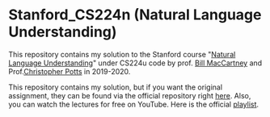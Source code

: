 # Stanford_CS224n (Natural Language Understanding)

This repository contains my solution to the Stanford course "[Natural Language Understanding](http://web.stanford.edu/class/cs224u/)" under CS224u code by prof. [Bill MacCartney](http://nlp.stanford.edu/~wcmac/) and Prof.[Christopher Potts](http://web.stanford.edu/~cgpotts/) in 2019-2020.

This repository contains my solution, but if you want the original assignment, they can be found via the official repository right [here](https://github.com/cgpotts/cs224u/). Also, you can watch the lectures for free on YouTube. Here is the official [playlist](https://www.youtube.com/playlist?list=PLoROMvodv4rObpMCir6rNNUlFAn56Js20).


